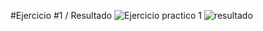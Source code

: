 #Ejercicio #1 / Resultado
![Ejercicio practico 1 ](https://github.com/user-attachments/assets/f1d88937-4f0c-4a1f-bacf-4013df32f1df)
![resultado](https://github.com/user-attachments/assets/64ee0ca4-2a7b-4431-bfe1-a6f22a28b4d0)

